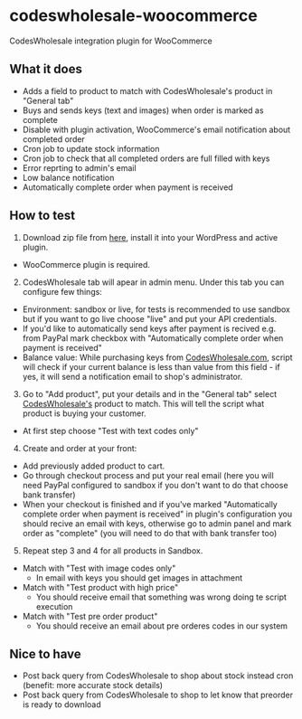 codeswholesale-woocommerce
==========================

CodesWholesale integration plugin for WooCommerce


What it does
------------
* Adds a field to product to match with CodesWholesale's product in "General tab" 
* Buys and sends keys (text and images) when order is marked as complete
* Disable with plugin activation, WooCommerce's email notification about completed order
* Cron job to update stock information
* Cron job to check that all completed orders are full filled with keys
* Error reprting to admin's email
* Low balance notification
* Automatically complete order when payment is received


How to test
----------
1. Download zip file from [here](http://codeswholesale.com), install it into your WordPress and active plugin.
  - WooCommerce plugin is required.
  
2. CodesWholesale tab will apear in admin menu. Under this tab you can configure few things:
 - Environment: sandbox or live, for tests is recommended to use sandbox but if you want to go live choose "live" and put your API credentials.
 - If you'd like to automatically send keys after payment is recived e.g. from PayPal mark checkbox with "Automatically complete order when payment is received"
 - Balance value: While purchasing keys from [CodesWholesale.com](http://codeswholesale.com), script will check if your current balance is less than value from this field - if yes, it will send a notification email to shop's administrator.

3. Go to "Add product", put your details and in the "General tab" select [CodesWholesale's](http://codeswholesale.com) product to match. This will tell the script what product is buying your customer.
  - At first step choose "Test with text codes only"

4. Create and order at your front:
 - Add previously added product to cart.
 - Go through checkout process and put your real email (here you will need PayPal configured to sandbox if you don't want to do that choose bank transfer)
 - When your checkout is finished and if you've marked "Automatically complete order when payment is received" in plugin's configuration you should recive an email with keys, otherwise go to admin panel and mark order as "complete" (you will need to do that with bank transfer too)
 
5. Repeat step 3 and 4 for all products in Sandbox.
  - Match with "Test with image codes only"
    - In email with keys you should get images in attachment
  - Match with "Test product with high price"
    - You should receive email that something was wrong doing te script execution 
  - Match with "Test pre order product"
    - You should receive an email about pre orderes codes in our system

Nice to have
------------
* Post back query from CodesWholesale to shop about stock instead cron (benefit: more accurate stock details)
* Post back query from CodesWholesale to shop to let know that preorder is ready to download
